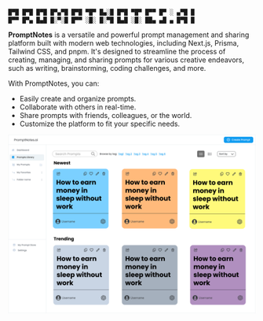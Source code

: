 ```

█▀█ █▀█ █▀█ █▀▄▀█ █▀█ ▀█▀ █▄░█ █▀█ ▀█▀ █▀▀ █▀ ░ ▄▀█ █
█▀▀ █▀▄ █▄█ █░▀░█ █▀▀ ░█░ █░▀█ █▄█ ░█░ ██▄ ▄█ ▄ █▀█ █

```

**PromptNotes** is a versatile and powerful prompt management and sharing platform built with modern web technologies, including Next.js, Prisma, Tailwind CSS, and pnpm. It's designed to streamline the process of creating, managing, and sharing prompts for various creative endeavors, such as writing, brainstorming, coding challenges, and more.

With PromptNotes, you can:

- Easily create and organize prompts.
- Collaborate with others in real-time.
- Share prompts with friends, colleagues, or the world.
- Customize the platform to fit your specific needs.

![Prompts Library](profile/PromptsLibrary.png)
